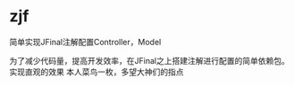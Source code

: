 # zjf
简单实现JFinal注解配置Controller，Model 

为了减少代码量，提高开发效率，在JFinal之上搭建注解进行配置的简单依赖包。 实现直观的效果
本人菜鸟一枚，多望大神们的指点
